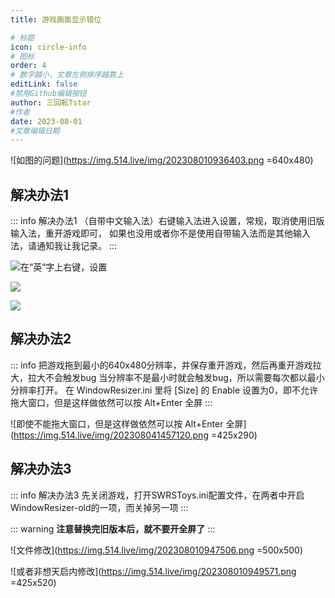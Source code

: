 ```yaml
---
title: 游戏画面显示错位

# 标题
icon: circle-info
# 图标
order: 4
# 数字越小，文章左侧排序越靠上
editLink: false
#禁用Github编辑按钮
author: 三回転Tstar
#作者
date: 2023-08-01
#文章编辑日期
---
```


![如图的问题](https://img.514.live/img/202308010936403.png =640x480)

## 解决办法1
::: info 解决办法1
（自带中文输入法）右键输入法进入设置，常规，取消使用旧版输入法，重开游戏即可，
如果也没用或者你不是使用自带输入法而是其他输入法，请通知我让我记录。
:::

![在“英”字上右键，设置](https://img.514.live/img/202308010939013.png)

![](https://img.514.live/img/202308010939802.png)

![](https://img.514.live/img/202308010942206.png)

## 解决办法2
::: info
把游戏拖到最小的640x480分辨率，并保存重开游戏，然后再重开游戏拉大，拉大不会触发bug
当分辨率不是最小时就会触发bug，所以需要每次都以最小分辨率打开。
在 WindowResizer.ini 里将 [Size] 的 Enable 设置为0，即不允许拖大窗口，但是这样做依然可以按 Alt+Enter 全屏
:::

![即使不能拖大窗口，但是这样做依然可以按 Alt+Enter 全屏](https://img.514.live/img/202308041457120.png =425x290)

## 解决办法3
::: info 解决办法3
先关闭游戏，打开SWRSToys.ini配置文件，在两者中开启WindowResizer-old的一项，而关掉另一项
:::

::: warning
**注意替换完旧版本后，就不要开全屏了**
:::

![文件修改](https://img.514.live/img/202308010947506.png =500x500)

![或者非想天启内修改](https://img.514.live/img/202308010949571.png =425x520)
